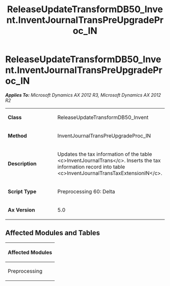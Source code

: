 ﻿---
title: ReleaseUpdateTransformDB50_Invent.InventJournalTransPreUpgradeProc_IN
TOCTitle: ReleaseUpdateTransformDB50_Invent.InventJournalTransPreUpgradeProc_IN
ms:assetid: 5b609ce2-6551-b9d5-43c7-26e9d8ec1f6c
ms:mtpsurl: https://msdn.microsoft.com/en-us/library/JJ736307(v=AX.60)
ms:contentKeyID: 49708482
ms.date: 05/18/2015
mtps_version: v=AX.60
---

# ReleaseUpdateTransformDB50\_Invent.InventJournalTransPreUpgradeProc\_IN 


_**Applies To:** Microsoft Dynamics AX 2012 R3, Microsoft Dynamics AX 2012 R2_

<table>
<colgroup>
<col style="width: 50%" />
<col style="width: 50%" />
</colgroup>
<tbody>
<tr class="odd">
<td><p><strong>Class</strong></p></td>
<td><p>ReleaseUpdateTransformDB50_Invent</p></td>
</tr>
<tr class="even">
<td><p><strong>Method</strong></p></td>
<td><p>InventJournalTransPreUpgradeProc_IN</p></td>
</tr>
<tr class="odd">
<td><p><strong>Description</strong></p></td>
<td><p>Updates the tax information of the table &lt;c&gt;InventJournalTrans&lt;/c&gt;. Inserts the tax information record into table &lt;c&gt;InventJournalTransTaxExtensionIN&lt;/c&gt;.</p></td>
</tr>
<tr class="even">
<td><p><strong>Script Type</strong></p></td>
<td><p>Preprocessing 60: Delta</p></td>
</tr>
<tr class="odd">
<td><p><strong>Ax Version</strong></p></td>
<td><p>5.0</p></td>
</tr>
</tbody>
</table>


## Affected Modules and Tables

<table>
<colgroup>
<col style="width: 100%" />
</colgroup>
<thead>
<tr class="header">
<th><p>Affected Modules</p></th>
</tr>
</thead>
<tbody>
<tr class="odd">
<td><p>Preprocessing</p></td>
</tr>
</tbody>
</table>

  


